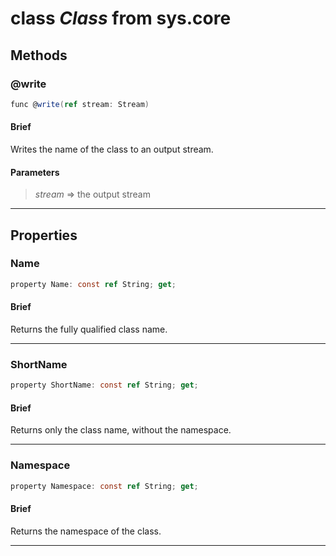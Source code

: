 # class *Class* from sys.core

## Methods

### @write

```C#
func @write(ref stream: Stream)
```

#### Brief
Writes the name of the class to an output stream.

#### Parameters
> *stream* => the output stream  
***

## Properties

### Name

```C#
property Name: const ref String; get;
```

#### Brief
Returns the fully qualified class name.

***

### ShortName

```C#
property ShortName: const ref String; get;
```

#### Brief
Returns only the class name, without the namespace.

***

### Namespace

```C#
property Namespace: const ref String; get;
```

#### Brief
Returns the namespace of the class.

***

